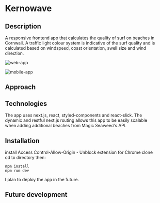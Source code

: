 # Kernowave

## Description

A responsive frontend app that calculates the quality of surf on beaches in Cornwall. A traffic light colour system is indicative of the surf quality and is calculated based on windspeed, coast orientation, swell size and wind direction.

![web-app](https://drive.google.com/uc?id=1ZRkQwuUZw_PM9Sagwl6nYQdhE5cdQOuz)

![mobile-app](https://drive.google.com/uc?id=1en4_IK0FOzjCFXybY-Y1aa7Rb7mkk4WB)

## Approach

## Technologies

The app uses next.js, react, styled-components and react-slick. The dynamic and restful next.js routing allows this app to be easily scalable when adding additional beaches from Magic Seaweed's API.

## Installation

install Access Control-Allow-Origin - Unblock extension for Chrome 
clone
cd to directory
then:

```
npm install
npm run dev
```

I plan to deploy the app in the future.

## Future development





